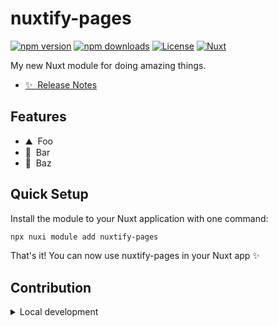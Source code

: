 # nuxtify-pages

[![npm version][npm-version-src]][npm-version-href]
[![npm downloads][npm-downloads-src]][npm-downloads-href]
[![License][license-src]][license-href]
[![Nuxt][nuxt-src]][nuxt-href]

My new Nuxt module for doing amazing things.

- [✨ &nbsp;Release Notes](/CHANGELOG.md)
  <!-- - [🏀 Online playground](https://stackblitz.com/github/your-org/nuxtify-pages?file=playground%2Fapp.vue) -->
  <!-- - [📖 &nbsp;Documentation](https://example.com) -->

## Features

<!-- Highlight some of the features your module provide here -->

- ⛰ &nbsp;Foo
- 🚠 &nbsp;Bar
- 🌲 &nbsp;Baz

## Quick Setup

Install the module to your Nuxt application with one command:

```bash
npx nuxi module add nuxtify-pages
```

That's it! You can now use nuxtify-pages in your Nuxt app ✨

## Contribution

<details>
  <summary>Local development</summary>
  
  ```bash
  # Install dependencies
  npm install
  
  # Generate type stubs
  npm run dev:prepare
  
  # Develop with the playground
  npm run dev
  
  # Build the playground
  npm run dev:build
  
  # Run ESLint
  npm run lint
  
  # Run Vitest
  npm run test
  npm run test:watch
  
  # Release new version
  npm run release
  ```

</details>

<!-- Badges -->

[npm-version-src]: https://img.shields.io/npm/v/nuxtify-pages/latest.svg?style=flat&colorA=020420&colorB=00DC82
[npm-version-href]: https://npmjs.com/package/nuxtify-pages
[npm-downloads-src]: https://img.shields.io/npm/dm/nuxtify-pages.svg?style=flat&colorA=020420&colorB=00DC82
[npm-downloads-href]: https://npm.chart.dev/nuxtify-pages
[license-src]: https://img.shields.io/npm/l/nuxtify-pages.svg?style=flat&colorA=020420&colorB=00DC82
[license-href]: https://npmjs.com/package/nuxtify-pages
[nuxt-src]: https://img.shields.io/badge/Nuxt-020420?logo=nuxt.js
[nuxt-href]: https://nuxt.com
